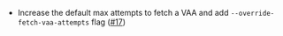 - Increase the default max attempts to fetch a VAA and add `--override-fetch-vaa-attempts` flag ([#17](https://github.com/noble-assets/jester/pull/17))